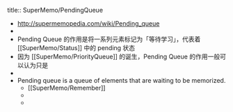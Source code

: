 title:: SuperMemo/PendingQueue

- http://supermemopedia.com/wiki/Pending_queue
-
- Pending Queue 的作用是将一系列元素标记为「等待学习」，代表着 [[SuperMemo/Status]] 中的 pending 状态
- 因为 [[SuperMemo/PriorityQueue]] 的诞生，Pending Queue 的作用一般可以认为只是
-
- Pending queue is a queue of elements that are waiting to be memorized.
	- [[SuperMemo/Remember]]
	-
	-